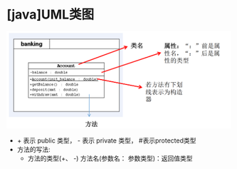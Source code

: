 # [java]UML类图

![image-20210427113356710](img/image-20210427113356710.png)

- \+ 表示 public 类型， - 表示 private 类型， #表示protected类型  
- 方法的写法:  
  - 方法的类型(+、 -) 方法名(参数名： 参数类型)：返回值类型  